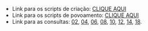 * Link para os scripts de criação: [CLIQUE AQUI](https://github.com/leonardodantas4/Projeto-e-Administracao-de-Banco-de-Dados/blob/ddc3bd924401df42d509f0a849aa915272601db1/tarefas/t01/tarefa01-create.sql)
* Link para os scripts de povoamento: [CLIQUE AQUI](https://github.com/leonardodantas4/Projeto-e-Administracao-de-Banco-de-Dados/blob/ddc3bd924401df42d509f0a849aa915272601db1/tarefas/t01/tarefa01-inserts.sql)
* Link para as consultas:
[02](https://github.com/leonardodantas4/Projeto-e-Administracao-de-Banco-de-Dados/blob/82b1c4d6b97cfceaa646ca3aaed32fae5c6c1d09/tarefas/t01/tarefa01-q02.sql), 
[04](https://github.com/leonardodantas4/Projeto-e-Administracao-de-Banco-de-Dados/blob/82b1c4d6b97cfceaa646ca3aaed32fae5c6c1d09/tarefas/t01/tarefa01-q04.sql), 
[06](https://github.com/leonardodantas4/Projeto-e-Administracao-de-Banco-de-Dados/blob/82b1c4d6b97cfceaa646ca3aaed32fae5c6c1d09/tarefas/t01/tarefa01-q06.sql), 
[08](https://github.com/leonardodantas4/Projeto-e-Administracao-de-Banco-de-Dados/blob/82b1c4d6b97cfceaa646ca3aaed32fae5c6c1d09/tarefas/t01/tarefa01-q08.sql), 
[10](https://github.com/leonardodantas4/Projeto-e-Administracao-de-Banco-de-Dados/blob/82b1c4d6b97cfceaa646ca3aaed32fae5c6c1d09/tarefas/t01/tarefa01-q10.sql), 
[12](https://github.com/leonardodantas4/Projeto-e-Administracao-de-Banco-de-Dados/blob/82b1c4d6b97cfceaa646ca3aaed32fae5c6c1d09/tarefas/t01/tarefa01-q12.sql), 
[14](https://github.com/leonardodantas4/Projeto-e-Administracao-de-Banco-de-Dados/blob/82b1c4d6b97cfceaa646ca3aaed32fae5c6c1d09/tarefas/t01/tarefa01-q14.sql), 
[18](https://github.com/leonardodantas4/Projeto-e-Administracao-de-Banco-de-Dados/blob/82b1c4d6b97cfceaa646ca3aaed32fae5c6c1d09/tarefas/t01/tarefa01-q18.sql).